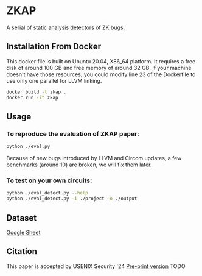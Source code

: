 # ZKAP
A serial of static analysis detectors of ZK bugs.

## Installation From Docker
This docker file is built on Ubuntu 20.04, X86_64 platform.
It requires a free disk of around 100 GB and free memory of around 32 GB.
If your machine doesn't have those resources, you could modify line 23 of the Dockerfile to use only one parallel for LLVM linking.
```bash
docker build -t zkap .
docker run -it zkap
```

## Usage
### To reproduce the evaluation of ZKAP paper:
```bash
python ./eval.py
```
Because of new bugs introduced by LLVM and Circom updates, a few benchmarks (around 10) are broken, we will fix them later.

### To test on your own circuits:
```bash
python ./eval_detect.py --help
python ./eval_detect.py -i ./project -o ./output
```

## Dataset
[Google Sheet](https://docs.google.com/spreadsheets/d/1hiEodPGrp4DlI0ULgmqxRv6j71kdi-fkb8tXaP5B59w/edit?usp=sharing)

## Citation
This paper is accepted by USENIX Security '24
[Pre-print version](https://eprint.iacr.org/2023/190)
TODO
